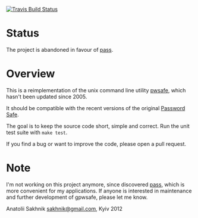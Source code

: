 [![Travis Build Status](https://travis-ci.org/sakhnik/gpwsafe.svg?branch=master)](https://travis-ci.org/sakhnik/github)

# Status

The project is abandoned in favour of [pass](https://www.passwordstore.org/).

# Overview

This is a reimplementation of the unix command line utility
[pwsafe](http://nsd.dyndns.org/pwsafe/), which hasn't been updated
since 2005.

It should be compatible with the recent versions of the original
[Password Safe](http://passwordsafe.sourceforge.net/).

The goal is to keep the source code short, simple and correct.
Run the unit test suite with `make test`.

If you find a bug or want to improve the code, please open a pull request.

# Note

I'm not working on this project anymore, since discovered
[pass](https://www.passwordstore.org/), which is more convenient for my
applications. If anyone is interested in maintenance and further development of
gpwsafe, please let me know.

Anatolii Sakhnik <sakhnik@gmail.com>,
Kyiv 2012
